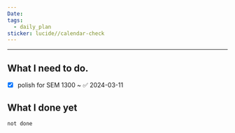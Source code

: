 ```yaml
---
Date: 
tags:
  - daily_plan
sticker: lucide//calendar-check
---
```

---
## What I need to do.

- [x] polish for SEM 1300 ~ ✅ 2024-03-11



## What I done yet
```tasks
not done
```

